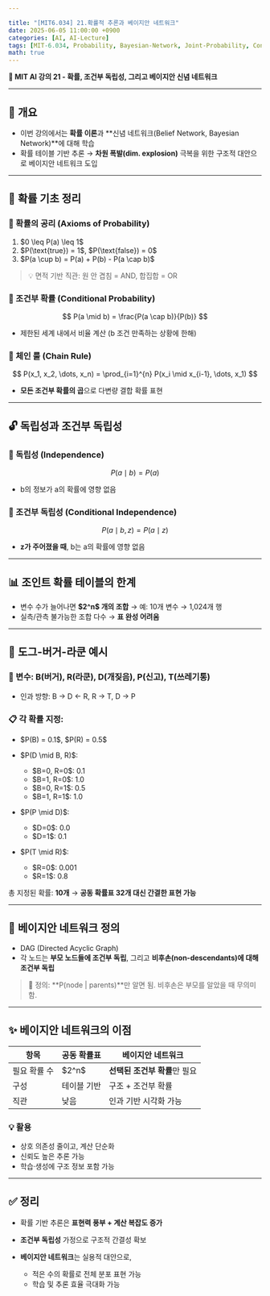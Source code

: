 ```yaml
---

title: "[MIT6.034] 21.확률적 추론과 베이지안 네트워크"
date: 2025-06-05 11:00:00 +0900
categories: [AI, AI-Lecture]
tags: [MIT-6.034, Probability, Bayesian-Network, Joint-Probability, Conditional-Independence]
math: true
---
```


**🧠 MIT AI 강의 21 - 확률, 조건부 독립성, 그리고 베이지안 신념 네트워크**

---

## 🎯 개요

* 이번 강의에서는 **확률 이론**과 \*\*신념 네트워크(Belief Network, Bayesian Network)\*\*에 대해 학습
* 확률 테이블 기반 추론 → **차원 폭발(dim. explosion)** 극복을 위한 구조적 대안으로 베이지안 네트워크 도입

---

## 🧮 확률 기초 정리

### 📐 확률의 공리 (Axioms of Probability)

1. \$0 \leq P(a) \leq 1\$
2. \$P(\text{true}) = 1\$, \$P(\text{false}) = 0\$
3. \$P(a \cup b) = P(a) + P(b) - P(a \cap b)\$

> 💡 면적 기반 직관: 원 안 겹침 = AND, 합집합 = OR

### 📘 조건부 확률 (Conditional Probability)

$$
P(a \mid b) = \frac{P(a \cap b)}{P(b)}
$$

* 제한된 세계 내에서 비율 계산 (b 조건 만족하는 상황에 한해)

### 🔗 체인 룰 (Chain Rule)

$$
P(x_1, x_2, \dots, x_n) = \prod_{i=1}^{n} P(x_i \mid x_{i-1}, \dots, x_1)
$$

* **모든 조건부 확률의 곱**으로 다변량 결합 확률 표현

---

## 🔓 독립성과 조건부 독립성

### 🎯 독립성 (Independence)

$$
P(a \mid b) = P(a)
$$

* b의 정보가 a의 확률에 영향 없음

### 🔁 조건부 독립성 (Conditional Independence)

$$
P(a \mid b, z) = P(a \mid z)
$$

* **z가 주어졌을 때**, b는 a의 확률에 영향 없음

---

## 📊 조인트 확률 테이블의 한계

* 변수 수가 늘어나면 **\$2^n\$ 개의 조합** → 예: 10개 변수 → 1,024개 행
* 실측/관측 불가능한 조합 다수 → **표 완성 어려움**

---

## 🐶 도그-버거-라쿤 예시

### 📌 변수: B(버거), R(라쿤), D(개짖음), P(신고), T(쓰레기통)

* 인과 방향: B → D ← R, R → T, D → P

### 📋 각 확률 지정:

* \$P(B) = 0.1\$, \$P(R) = 0.5\$
* \$P(D \mid B, R)\$:

  * \$B=0, R=0\$: 0.1
  * \$B=1, R=0\$: 1.0
  * \$B=0, R=1\$: 0.5
  * \$B=1, R=1\$: 1.0
* \$P(P \mid D)\$:

  * \$D=0\$: 0.0
  * \$D=1\$: 0.1
* \$P(T \mid R)\$:

  * \$R=0\$: 0.001
  * \$R=1\$: 0.8

총 지정된 확률: **10개** → **공동 확률표 32개 대신 간결한 표현 가능**

---

## 🧠 베이지안 네트워크 정의

* DAG (Directed Acyclic Graph)
* 각 노드는 **부모 노드들에 조건부 독립**, 그리고 **비후손(non-descendants)에 대해 조건부 독립**

> 📌 정의: \*\*P(node | parents)\*\*만 알면 됨. 비후손은 부모를 알았을 때 무의미함.

---

## ✨ 베이지안 네트워크의 이점

| 항목      | 공동 확률표  | 베이지안 네트워크          |
| ------- | ------- | ------------------ |
| 필요 확률 수 | \$2^n\$ | **선택된 조건부 확률**만 필요 |
| 구성      | 테이블 기반  | 구조 + 조건부 확률        |
| 직관      | 낮음      | 인과 기반 시각화 가능       |

### 💡 활용

* 상호 의존성 줄이고, 계산 단순화
* 신뢰도 높은 추론 가능
* 학습·생성에 구조 정보 포함 가능

---

## ✅ 정리

* 확률 기반 추론은 **표현력 풍부 + 계산 복잡도 증가**
* **조건부 독립성** 가정으로 구조적 간결성 확보
* **베이지안 네트워크**는 실용적 대안으로,

  * 적은 수의 확률로 전체 분포 표현 가능
  * 학습 및 추론 효율 극대화 가능
